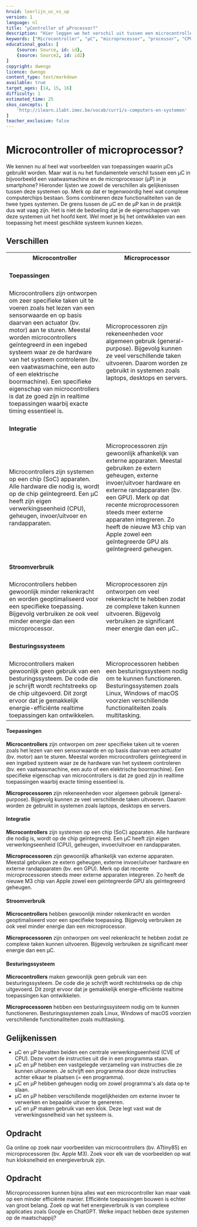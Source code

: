 ```yaml
---
hruid: leerlijn_uc_vs_up
version: 1
language: nl
title: "µController of µProcessor?"
description: "Hier leggen we het verschil uit tussen een microcontroller en een microprocessor."
keywords: ["Microcontroller", "µC", "microprocessor", "processor", "CPU"]
educational_goals: [
    {source: Source, id: id}, 
    {source: Source2, id: id2}
]
copyright: dwengo
licence: dwengo
content_type: text/markdown
available: true
target_ages: [14, 15, 16]
difficulty: 1
estimated_time: 25
skos_concepts: [
    'http://ilearn.ilabt.imec.be/vocab/curr1/s-computers-en-systemen'
]
teacher_exclusive: false
---
```


# Microcontroller of microprocessor?

We kennen nu al heel wat voorbeelden van toepassingen waarin µCs gebruikt worden. Maar wat is nu het fundamentele verschil tussen een µC in bijvoorbeeld een vaatwasmachine en de microprocessor (µP) in je smartphone? Hieronder lijsten we zowel de verschillen als gelijkenissen tussen deze systemen op. Merk op dat er tegenwoordig heel wat complexe computerchips bestaan. Soms combineren deze functionaliteiten van de twee types systemen. De grens tussen de µC en de µP kan in de praktijk dus wat vaag zijn. Het is niet de bedoeling dat je de eigenschappen van deze systemen uit het hoofd kent. Wel moet je bij het ontwikkelen van een toepassing het meest geschikte systeem kunnen kiezen.

## Verschillen

<table>
    <tr>
        <th><strong>Microcontroller</strong></th>
        <th><strong>Microprocessor</strong></th>
    </tr>
    <tr>
        <td colspan="2"><h4>Toepassingen</h4></td>
    </tr>
    <tr>
        <td>Microcontrollers zijn ontworpen om zeer specifieke taken uit te voeren zoals het lezen van een sensorwaarde en op basis daarvan een actuator (bv. motor) aan te sturen. Meestal worden microcontrollers geïntegreerd in een ingebed systeem waar ze de hardware van het systeem controleren (bv. een vaatwasmachine, een auto of een elektrische boormachine). Een specifieke eigenschap van microcontrollers is dat ze goed zijn in realtime toepassingen waarbij exacte timing essentieel is. </td>
        <td>Microprocessoren zijn rekeneenheden voor algemeen gebruik (general-purpose). Bijgevolg kunnen ze veel verschillende taken uitvoeren. Daarom worden ze gebruikt in systemen zoals laptops, desktops en servers.</td>
    </tr>
    <tr>
        <td colspan="2"><h4>Integratie</h4></td>
    </tr>
    <tr>
        <td>Microcontrollers zijn systemen op een chip (SoC) apparaten. Alle hardware die nodig is, wordt op de chip geïntegreerd. Een µC heeft zijn eigen verwerkingseenheid (CPU), geheugen, invoer/uitvoer en randapparaten.</td>
        <td>Microprocessoren zijn gewoonlijk afhankelijk van externe apparaten. Meestal gebruiken ze extern geheugen, externe invoer/uitvoer hardware en externe randapparaten (bv. een GPU). Merk op dat recente microprocessoren steeds meer externe apparaten integreren. Zo heeft de nieuwe M3 chip van Apple zowel een geïntegreerde GPU als geïntegreerd geheugen.</td>
    </tr>
    <tr>
        <td colspan="2"><h4>Stroomverbruik</h4></td>
    </tr>
    <tr>
        <td>Microcontrollers hebben gewoonlijk minder rekenkracht en worden geoptimaliseerd voor een specifieke toepassing. Bijgevolg verbruiken ze ook veel minder energie dan een microprocessor.</td>
        <td>Microprocessoren zijn ontworpen om veel rekenkracht te hebben zodat ze complexe taken kunnen uitvoeren. Bijgevolg verbruiken ze significant meer energie dan een µC..</td>
    </tr>
    <tr>
        <td colspan="2"><h4>Besturingssysteem</h4></td>
    </tr>
    <tr>
        <td>Microcontrollers maken gewoonlijk geen gebruik van een besturingssysteem. De code die je schrijft wordt rechtstreeks op de chip uitgevoerd. Dit zorgt ervoor dat je gemakkelijk energie-efficiënte realtime toepassingen kan ontwikkelen.</td>
        <td>Microprocessoren hebben een besturingssysteem nodig om te kunnen functioneren. Besturingssystemen zoals Linux, Windows of macOS voorzien verschillende functionaliteiten zoals multitasking.</td>
    </tr>
</table>

#### Toepassingen
**Microcontrollers** zijn ontworpen om zeer specifieke taken uit te voeren zoals het lezen van een sensorwaarde en op basis daarvan een actuator (bv. motor) aan te sturen. Meestal worden microcontrollers geïntegreerd in een ingebed systeem waar ze de hardware van het systeem controleren (bv. een vaatwasmachine, een auto of een elektrische boormachine). Een specifieke eigenschap van microcontrollers is dat ze goed zijn in realtime toepassingen waarbij exacte timing essentieel is.

**Microprocessoren** zijn rekeneenheden voor algemeen gebruik (general-purpose). Bijgevolg kunnen ze veel verschillende taken uitvoeren. Daarom worden ze gebruikt in systemen zoals laptops, desktops en servers.

#### Integratie
**Microcontrollers** zijn systemen op een chip (SoC) apparaten. Alle hardware die nodig is, wordt op de chip geïntegreerd. Een µC heeft zijn eigen verwerkingseenheid (CPU), geheugen, invoer/uitvoer en randapparaten. 

**Microprocessoren** zijn gewoonlijk afhankelijk van externe apparaten. Meestal gebruiken ze extern geheugen, externe invoer/uitvoer hardware en externe randapparaten (bv. een GPU). Merk op dat recente microprocessoren steeds meer externe apparaten integreren. Zo heeft de nieuwe M3 chip van Apple zowel een geïntegreerde GPU als geïntegreerd geheugen.

#### Stroomverbruik
**Microcontrollers** hebben gewoonlijk minder rekenkracht en worden geoptimaliseerd voor een specifieke toepassing. Bijgevolg verbruiken ze ook veel minder energie dan een microprocessor.

**Microprocessoren** zijn ontworpen om veel rekenkracht te hebben zodat ze complexe taken kunnen uitvoeren. Bijgevolg verbruiken ze significant meer energie dan een µC.

#### Besturingssysteem
**Microcontrollers** maken gewoonlijk geen gebruik van een besturingssysteem. De code die je schrijft wordt rechtstreeks op de chip uitgevoerd. Dit zorgt ervoor dat je gemakkelijk energie-efficiënte realtime toepassingen kan ontwikkelen.

**Microprocessoren** hebben een besturingssysteem nodig om te kunnen functioneren. Besturingssystemen zoals Linux, Windows of macOS voorzien verschillende functionaliteiten zoals multitasking.

## Gelijkenissen
- µC en µP bevatten beiden een centrale verwerkingseenheid (CVE of CPU). Deze voert de instructies uit die in een programma staan.
- µC en µP hebben een vastgelegde verzameling van instructies die ze kunnen uitvoeren. Je schrijft een programma door deze instructies achter elkaar te plaatsen (= een programma).
- µC en µP hebben geheugen nodig om zowel programma's als data op te slaan.
- µC en µP hebben verschillende mogelijkheiden om externe invoer te verwerken en bepaalde uitvoer te genereren.
- µC en µP maken gebruik van een klok. Deze legt vast wat de verwerkingssnelheid van het systeem is.


<div class="dwengo-content assignment">
<h2>Opdracht</h2>
<p>
Ga online op zoek naar voorbeelden van microcontrollers (bv. ATtiny85) en microprocessoren (bv. Apple M3). Zoek voor elk van de voorbeelden op wat hun kloksnelheid en energieverbruik zijn.
</p>
</div>

<div class="dwengo-content assignment">
<h2>Opdracht</h2>
<p>
Microprocessoren kunnen bijna alles wat een microcontroller kan maar vaak op een minder efficiënte manier. Efficiënte toepassingen bouwen is echter van groot belang. Zoek op wat het energieverbruik is van complexe applicaties zoals Google en ChatGPT. Welke impact hebben deze systemen op de maatschappij?
</p>
</div>
